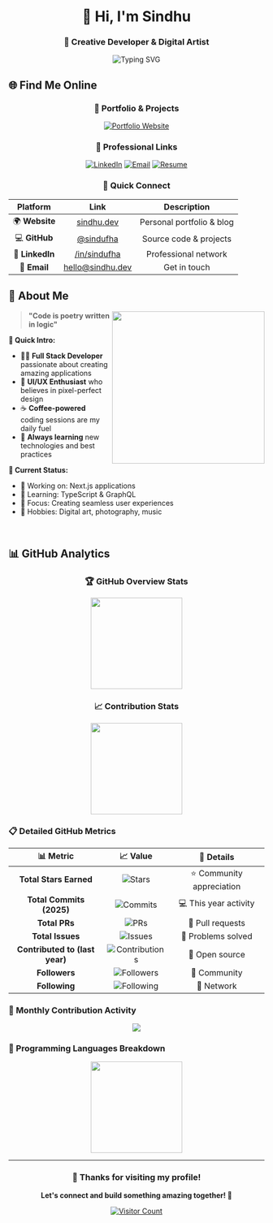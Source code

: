 <div align="center">

# 👋 Hi, I'm Sindhu
### 🎨 Creative Developer & Digital Artist

<img src="https://readme-typing-svg.herokuapp.com?font=Comfortaa&weight=700&size=25&duration=4000&pause=1000&color=6366F1&center=true&vCenter=true&multiline=true&width=700&height=70&lines=Welcome+to+my+creative+space;Where+code+meets+art;Building+beautiful+experiences" alt="Typing SVG" />

</div>

## 🌐 Find Me Online

<div align="center">

### 🚀 Portfolio & Projects
[![Portfolio Website](https://img.shields.io/badge/🌟_Portfolio-Visit_My_Website-6366F1?style=for-the-badge&logo=vercel&logoColor=white)](https://sindufha.vercel.app/)

### 💼 Professional Links
[![LinkedIn](https://img.shields.io/badge/LinkedIn-Connect_With_Me-0077B5?style=for-the-badge&logo=linkedin&logoColor=white)](https://linkedin.com/in/sindufha)
[![Email](https://img.shields.io/badge/Email-Contact_Me-D14836?style=for-the-badge&logo=gmail&logoColor=white)](mailto:sindufha111@gmail.com)
[![Resume](https://img.shields.io/badge/📄_Resume-Download_PDF-4CAF50?style=for-the-badge&logo=adobe-acrobat-reader&logoColor=white)](https://yourresume.pdf)

### 🔗 Quick Connect
| Platform | Link | Description |
|:--------:|:----:|:-----------:|
| 🌍 **Website** | [sindhu.dev](https://sindufha.vercel.app/) | Personal portfolio & blog |
| 💻 **GitHub** | [@sindufha](https://github.com/sindufha) | Source code & projects |
| 🎯 **LinkedIn** | [/in/sindufha](https://linkedin.com/in/sindufha) | Professional network |
| 📧 **Email** | [hello@sindhu.dev](mailto:sindufha111@gmail.com) | Get in touch |

</div>

## 🌈 About Me

<img align="right" width="300" src="https://cdn.dribbble.com/users/1162077/screenshots/3848914/programmer.gif"/>

> **"Code is poetry written in logic"**

**🚀 Quick Intro:**
- 👨‍💻 **Full Stack Developer** passionate about creating amazing applications
- 🎨 **UI/UX Enthusiast** who believes in pixel-perfect design
- ☕ **Coffee-powered** coding sessions are my daily fuel
- 🌟 **Always learning** new technologies and best practices

**📍 Current Status:**
- 🎯 Working on: Next.js applications
- 🌱 Learning: TypeScript & GraphQL  
- 💝 Focus: Creating seamless user experiences
- 🎨 Hobbies: Digital art, photography, music

<br clear="right"/>

## 📊 GitHub Analytics

<div align="center">

### 🏆 GitHub Overview Stats
<img height="180em" src="https://github-readme-stats-sigma-five.vercel.app/api?username=sindufha&show_icons=true&theme=gradient&include_all_commits=true&count_private=true&custom_title=GitHub%20Overview&hide_border=true&bg_color=30,e96443,904e95&title_color=fff&text_color=fff&icon_color=fff"/>

### 📈 Contribution Stats  
<img height="180em" src="https://github-readme-streak-stats.herokuapp.com/?user=sindufha&theme=gradient&hide_border=true&background=30,904e95,e96443&stroke=fff&ring=fff&fire=fff&currStreakLabel=fff&sideLabels=fff&currStreakNum=fff&sideNums=fff&border=fff"/>

</div>

### 📋 Detailed GitHub Metrics

<div align="center">

| 📊 **Metric** | 📈 **Value** | 🎯 **Details** |
|:---:|:---:|:---:|
| **Total Stars Earned** | ![Stars](https://img.shields.io/github/stars/sindufha?style=flat-square&color=yellow) | ⭐ Community appreciation |
| **Total Commits (2025)** | ![Commits](https://img.shields.io/badge/dynamic/json?style=flat-square&color=blue&label=commits&query=%24.total_commits&url=https%3A%2F%2Fapi.github.com%2Fusers%2Fsindufha) | 💻 This year activity |
| **Total PRs** | ![PRs](https://img.shields.io/badge/PRs-0-green?style=flat-square) | 🔄 Pull requests |
| **Total Issues** | ![Issues](https://img.shields.io/badge/Issues-0-red?style=flat-square) | 🐛 Problems solved |
| **Contributed to (last year)** | ![Contributions](https://img.shields.io/badge/Repos-0-purple?style=flat-square) | 🤝 Open source |
| **Followers** | ![Followers](https://img.shields.io/github/followers/sindufha?style=flat-square&color=orange) | 👥 Community |
| **Following** | ![Following](https://img.shields.io/badge/Following-1-lightgrey?style=flat-square) | 🔗 Network |

</div>

### 📅 Monthly Contribution Activity

<div align="center">
<img src="https://github-readme-activity-graph.vercel.app/graph?username=sindufha&theme=react-dark&bg_color=30,e96443,904e95&color=fff&line=fff&point=fff&area=true&area_color=fff&hide_border=true&custom_title=Monthly%20Contribution%20Activity"/>
</div>

### 🎯 Programming Languages Breakdown

<div align="center">
<img height="180em" src="https://github-readme-stats.vercel.app/api/top-langs/?username=sindu&layout=compact&theme=gradient&hide_border=true&bg_color=30,904e95,e96443&title_color=fff&text_color=fff&langs_count=8&custom_title=Most%20Used%20Languages"/>
</div>

---

<div align="center">

### 💝 Thanks for visiting my profile!
**Let's connect and build something amazing together! 🚀**

[![Visitor Count](https://visitcount.itsvg.in/api?id=sindufha&icon=0&color=0)](https://visitcount.itsvg.in)

</div>
